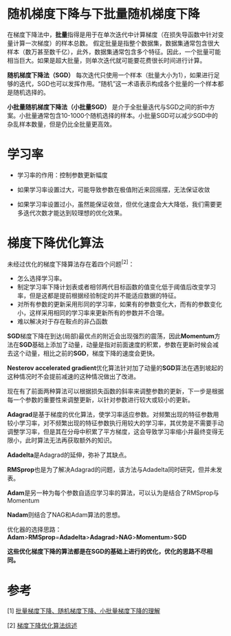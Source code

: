 # 随机梯度下降与下批量随机梯度下降

在梯度下降法中，**批量**指得是用于在单次迭代中计算梯度（在损失导函数中针对变量计算一次梯度）的样本总数。
假定批量是指整个数据集，数据集通常包含很大样本（数万甚至数千亿），此外，数据集通常包含多个特征。因此，一个批量可能相当巨大。如果是超大批量，则单次迭代就可能要花费很长时间进行计算。

**随机梯度下降法（SGD）** 每次迭代只使用一个样本（批量大小为1），如果进行足够的迭代，SGD也可以发挥作用。“随机”这一术语表示构成各个批量的一个样本都是随机选择的。

**小批量随机梯度下降法（小批量SGD）** 是介于全批量迭代与SGD之间的折中方案。小批量通常包含10-1000个随机选择的样本。小批量SGD可以减少SGD中的杂乱样本数量，但是仍比全批量更高效。



# 学习率

- 学习率的作用：控制参数更新幅度

- 如果学习率设置过大，可能导致参数在极值附近来回摇摆，无法保证收敛
- 如果学习率设置过小，虽然能保证收敛，但优化速度会大大降低，我们需要更多迭代次数才能达到较理想的优化效果。 



# 梯度下降优化算法

未经过优化的梯度下降算法存在着四个问题<sup>[2]</sup>：
+ 怎么选择学习率。
+ 制定学习率下降计划表或者相邻两代目标函数的值变化低于阈值后改变学习率，但是这都是提前根据经验制定的并不能适应数据的特征。
+ 对所有参数的更新采用形同的学习率，如果有的参数变化大，而有的参数变化小，这样采用相同的学习率来更新所有的参数并不合理。
+ 难以解决对于存在鞍点的非凸函数

**SGD**梯度下降在到达(局部)最优点的附近会出现强烈的震荡，因此**Momentum**方法在**SGD**基础上添加了动量，动量是指对前面速度的积累，参数在更新时候会减去这个动量，相比之前的**SGD**，梯度下降的速度会更快。

**Nesterov accelerated gradient**优化算法针对加了动量的**SGD**算法在遇到坡起的这种情况时不会提前减速的这种情况做出了改进。

现在有了前面两种算法可以根据损失函数的斜率来调整参数的更新，下一步是根据每一个参数的重要性来调整更新，以针对参数进行较大或较小的更新。



**Adagrad**是基于梯度的优化算法，使学习率适应参数。对频繁出现的特征参数用较小学习率，对不频繁出现的特征参数执行用较大的学习率，其优势是不需要手动调整学习率，但是其在分母中积累了平方梯度，这会导致学习率缩小并最终变得无限小，此时算法无法再获取额外的知识。

**Adadelta**是Adagrad的延伸，弥补了其缺点。

**RMSprop**也是为了解决Adagrad的问题，该方法与Adadelta同时研究，但并未发表。

**Adam**是另一种为每个参数自适应学习率的算法，可以认为是结合了RMSprop与Momentum

**Nadam**则结合了NAG和Adam算法的思想。


优化器的选择思路：
**Adam**>**RMSprop**=**Adadelta**>**Adagrad**>**NAG**>**Momentum**>**SGD**

**这些优化梯度下降的算法都是在SGD的基础上进行的优化，优化的思路不尽相同。**



# 参考

[1] [批量梯度下降、随机梯度下降、小批量梯度下降的理解](https://www.cnblogs.com/lliuye/p/9451903.html)

[2] [梯度下降优化算法综述](https://blog.csdn.net/google19890102/article/details/69942970)


